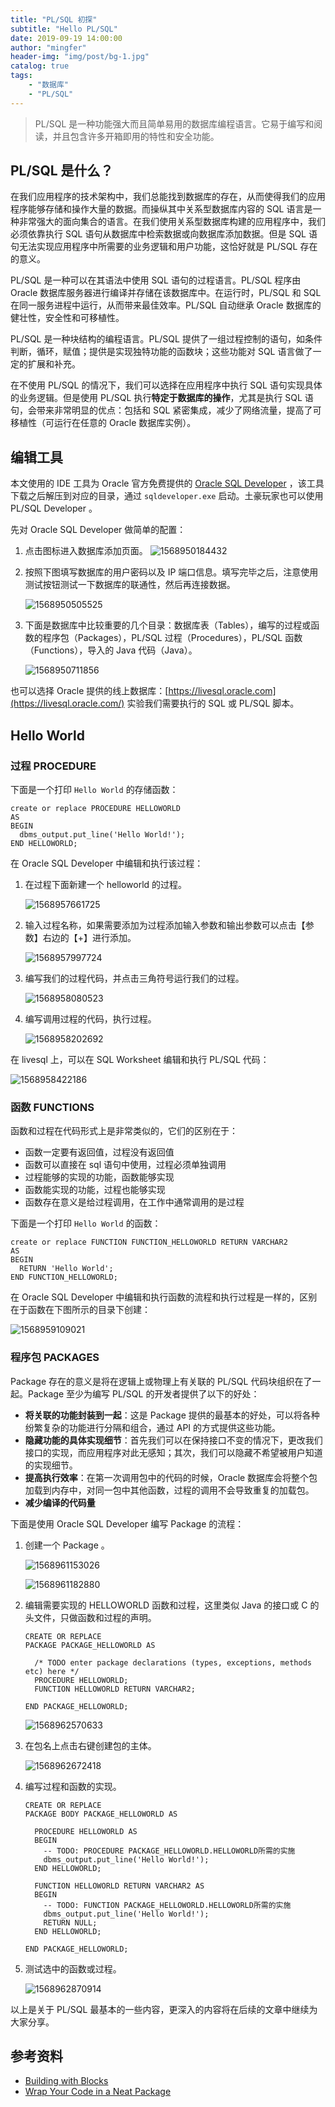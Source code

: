 ```yaml
---
title: "PL/SQL 初探"
subtitle: "Hello PL/SQL"
date: 2019-09-19 14:00:00
author: "mingfer"
header-img: "img/post/bg-1.jpg"
catalog: true	
tags: 
    - "数据库"
    - "PL/SQL"
---
```


> PL/SQL 是一种功能强大而且简单易用的数据库编程语言。它易于编写和阅读，并且包含许多开箱即用的特性和安全功能。

## PL/SQL 是什么？

在我们应用程序的技术架构中，我们总能找到数据库的存在，从而使得我们的应用程序能够存储和操作大量的数据。而操纵其中关系型数据库内容的 SQL 语言是一种非常强大的面向集合的语言。在我们使用关系型数据库构建的应用程序中，我们必须依靠执行 SQL 语句从数据库中检索数据或向数据库添加数据。但是 SQL 语句无法实现应用程序中所需要的业务逻辑和用户功能，这恰好就是 PL/SQL 存在的意义。

PL/SQL 是一种可以在其语法中使用 SQL 语句的过程语言。PL/SQL 程序由 Oracle 数据库服务器进行编译并存储在该数据库中。在运行时，PL/SQL 和 SQL 在同一服务进程中运行，从而带来最佳效率。PL/SQL 自动继承 Oracle 数据库的健壮性，安全性和可移植性。

PL/SQL 是一种块结构的编程语言。PL/SQL 提供了一组过程控制的语句，如条件判断，循环，赋值；提供是实现独特功能的函数块；这些功能对 SQL 语言做了一定的扩展和补充。

在不使用 PL/SQL 的情况下，我们可以选择在应用程序中执行 SQL 语句实现具体的业务逻辑。但是使用 PL/SQL 执行**特定于数据库的操作**，尤其是执行 SQL 语句，会带来非常明显的优点：包括和 SQL 紧密集成，减少了网络流量，提高了可移植性（可运行在任意的 Oracle 数据库实例）。

## 编辑工具

本文使用的 IDE 工具为 Oracle 官方免费提供的 [Oracle SQL Developer](https://www.oracle.com/database/technologies/appdev/sql-developer.html) ，该工具下载之后解压到对应的目录，通过 `sqldeveloper.exe` 启动。土豪玩家也可以使用 PL/SQL Developer 。

先对 Oracle SQL Developer 做简单的配置：

1. 点击图标进入数据库添加页面。
	![1568950184432](/img/post/1568950184432.png)
	
2. 按照下图填写数据库的用户密码以及 IP 端口信息。填写完毕之后，注意使用测试按钮测试一下数据库的联通性，然后再连接数据。

   ![1568950505525](/img/post/1568950505525.png)

3. 下面是数据库中比较重要的几个目录：数据库表（Tables），编写的过程或函数的程序包（Packages），PL/SQL 过程（Procedures），PL/SQL 函数（Functions），导入的 Java 代码（Java）。

   ![1568950711856](/img/post/1568950711856.png)

也可以选择 Oracle 提供的线上数据库：[https://livesql.oracle.com](https://livesql.oracle.com/) 实验我们需要执行的 SQL 或 PL/SQL 脚本。

## Hello World

### 过程 PROCEDURE

下面是一个打印 `Hello World` 的存储函数：

```plsql
create or replace PROCEDURE HELLOWORLD 
AS
BEGIN
  dbms_output.put_line('Hello World!');
END HELLOWORLD;
```

在 Oracle SQL Developer 中编辑和执行该过程：

1. 在过程下面新建一个 helloworld 的过程。

   ![1568957661725](/img/post/1568957661725.png)

2. 输入过程名称，如果需要添加为过程添加输入参数和输出参数可以点击【参数】右边的【+】进行添加。

   ![1568957997724](/img/post/1568957997724.png)

3. 编写我们的过程代码，并点击三角符号运行我们的过程。

   ![1568958080523](/img/post/1568958080523.png)

4. 编写调用过程的代码，执行过程。

   ![1568958202692](/img/post/1568958202692.png)

在 livesql 上，可以在 SQL Worksheet 编辑和执行 PL/SQL 代码：

![1568958422186](/img/post/1568958422186.png)

### 函数 FUNCTIONS

函数和过程在代码形式上是非常类似的，它们的区别在于：

- 函数一定要有返回值，过程没有返回值
- 函数可以直接在 sql 语句中使用，过程必须单独调用
- 过程能够的实现的功能，函数能够实现
- 函数能实现的功能，过程也能够实现
- 函数存在意义是给过程调用，在工作中通常调用的是过程

下面是一个打印 `Hello World` 的函数：

```plsql
create or replace FUNCTION FUNCTION_HELLOWORLD RETURN VARCHAR2 
AS 
BEGIN
  RETURN 'Hello World';
END FUNCTION_HELLOWORLD;
```

在 Oracle SQL Developer 中编辑和执行函数的流程和执行过程是一样的，区别在于函数在下图所示的目录下创建：

![1568959109021](/img/post/1568959109021.png)

### 程序包 PACKAGES

Package 存在的意义是将在逻辑上或物理上有关联的 PL/SQL 代码块组织在了一起。Package 至少为编写 PL/SQL 的开发者提供了以下的好处：

- **将关联的功能封装到一起**：这是 Package 提供的最基本的好处，可以将各种纷繁复杂的功能进行分隔和组合，通过 API 的方式提供这些功能。
- **隐藏功能的具体实现细节**：首先我们可以在保持接口不变的情况下，更改我们接口的实现，而应用程序对此无感知；其次，我们可以隐藏不希望被用户知道的实现细节。
- **提高执行效率**：在第一次调用包中的代码的时候，Oracle 数据库会将整个包加载到内存中，对同一包中其他函数，过程的调用不会导致重复的加载包。
- **减少编译的代码量**

下面是使用 Oracle SQL Developer 编写 Package 的流程：

1. 创建一个 Package 。

   ![1568961153026](/img/post/1568961153026.png)

   ![1568961182880](/img/post/1568961182880.png)

2. 编辑需要实现的 HELLOWORLD 函数和过程，这里类似 Java 的接口或 C 的头文件，只做函数和过程的声明。

   ```plsql
   CREATE OR REPLACE 
   PACKAGE PACKAGE_HELLOWORLD AS 
   
     /* TODO enter package declarations (types, exceptions, methods etc) here */ 
     PROCEDURE HELLOWORLD;
     FUNCTION HELLOWORLD RETURN VARCHAR2;
   
   END PACKAGE_HELLOWORLD;
   ```
   
   ![1568962570633](/img/post/1568962570633.png)
   
3. 在包名上点击右键创建包的主体。
   
   ![1568962672418](/img/post/1568962672418.png)
   
4. 编写过程和函数的实现。
   
   ```plsql
   CREATE OR REPLACE
   PACKAGE BODY PACKAGE_HELLOWORLD AS
   
     PROCEDURE HELLOWORLD AS
     BEGIN
       -- TODO: PROCEDURE PACKAGE_HELLOWORLD.HELLOWORLD所需的实施
       dbms_output.put_line('Hello World!');
     END HELLOWORLD;
   
     FUNCTION HELLOWORLD RETURN VARCHAR2 AS
     BEGIN
       -- TODO: FUNCTION PACKAGE_HELLOWORLD.HELLOWORLD所需的实施
       dbms_output.put_line('Hello World!');
       RETURN NULL;
     END HELLOWORLD;
   
   END PACKAGE_HELLOWORLD;
   ```
   
5. 测试选中的函数或过程。

   ![1568962870914](/img/post/1568962870914.png)

以上是关于 PL/SQL 最基本的一些内容，更深入的内容将在后续的文章中继续为大家分享。

## 参考资料

- [Building with Blocks](https://blogs.oracle.com/oraclemagazine/building-with-blocks)
- [Wrap Your Code in a Neat Package](https://blogs.oracle.com/oraclemagazine/wrap-your-code-in-a-neat-package)

